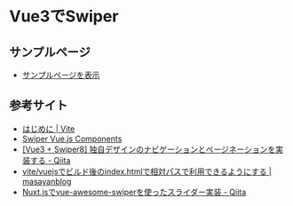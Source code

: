 # Vue3でSwiper

## サンプルページ

- [サンプルページを表示](https://da-wake-github.github.io/vue-swiper-sample/dist/)

## 参考サイト

- [はじめに | Vite](https://ja.vitejs.dev/guide/)
- [Swiper Vue.js Components](https://swiperjs.com/vue)
- [[Vue3 + Swiper8] 独自デザインのナビゲーションとページネーションを実装する - Qiita](https://qiita.com/sygnas/items/d254fe52472ece1d1626)
- [vite/vuejsでビルド後のindex.htmlで相対パスで利用できるようにする | masayanblog](https://maasaablog.com/development/frontend/javascript/vue/5068/)
- [Nuxt.jsでvue-awesome-swiperを使ったスライダー実装 - Qiita](https://qiita.com/whike_chan/items/c68e094f412b04b1afc2#css%E3%81%A7%E3%81%A1%E3%82%87%E3%81%A3%E3%81%A8%E5%BC%95%E3%81%A3%E3%81%8B%E3%81%8B%E3%81%A3%E3%81%9F%E3%81%A8%E3%81%93%E3%82%8D)

<!-- 
# Vue 3 + Vite

This template should help get you started developing with Vue 3 in Vite. The template uses Vue 3 `<script setup>` SFCs, check out the [script setup docs](https://v3.vuejs.org/api/sfc-script-setup.html#sfc-script-setup) to learn more.

## Recommended IDE Setup

- [VS Code](https://code.visualstudio.com/) + [Volar](https://marketplace.visualstudio.com/items?itemName=Vue.volar) (and disable Vetur) + [TypeScript Vue Plugin (Volar)](https://marketplace.visualstudio.com/items?itemName=Vue.vscode-typescript-vue-plugin).

-->
